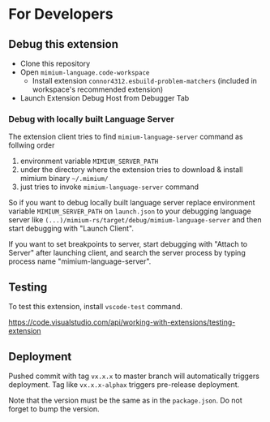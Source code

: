 # For Developers

## Debug this extension

- Clone this repository
- Open `mimium-language.code-workspace`
    - Install extension `connor4312.esbuild-problem-matchers` (included in workspace's recommended extension)
- Launch Extension Debug Host from Debugger Tab

### Debug with locally built Language Server 

The extension client tries to find `mimium-language-server` command as follwing order

1. environment variable `MIMIUM_SERVER_PATH`
2. under the directory where the extension tries to download & install mimium binary `~/.mimium/`
3. just tries to invoke `mimium-language-server` command

So if you want to debug locally built language server replace environment variable `MIMIUM_SERVER_PATH` on `launch.json` to your debugging language server like `(...)/mimium-rs/target/debug/mimium-language-server` and then start debugging with "Launch Client".

If you want to set breakpoints to server, start debugging with "Attach to Server" after launching client, and search the server process by typing process name "mimium-language-server".

## Testing

To test this extension, install `vscode-test` command.

https://code.visualstudio.com/api/working-with-extensions/testing-extension

## Deployment

Pushed commit with tag `vx.x.x` to master branch will automatically triggers deployment. Tag like `vx.x.x-alphax` triggers pre-release deployment.

Note that the version must be the same as in the `package.json`. Do not forget to bump the version.

